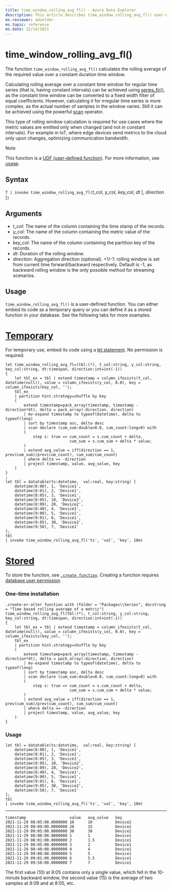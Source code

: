 ```yaml
---
title: time_window_rolling_avg_fl() - Azure Data Explorer
description: This article describes time_window_rolling_avg_fl() user-defined function in Azure Data Explorer.
ms.reviewer: adieldar
ms.topic: reference
ms.date: 12/14/2021
---
```

# time_window_rolling_avg_fl()

The function `time_window_rolling_avg_fl()` calculates the rolling average of the required value over a constant duration time window.

Calculating rolling average over a constant time window for regular time series (that is, having constant intervals) can be achieved using [series_fir()](../query/series-firfunction.md), as the constant time window can be converted to a fixed width filter of equal coefficients. However, calculating it for irregular time series is more complex, as the actual number of samples in the window varies. Still it can be achieved using the powerful [scan](../query/scan-operator.md) operator.

This type of rolling window calculation is required for use cases where the metric values are emitted only when changed (and not in constant intervals). For example in IoT, where edge devices send metrics to the cloud only upon changes, optimizing communication bandwidth.

> [!NOTE]
> This function is a [UDF (user-defined function)](../query/functions/user-defined-functions.md). For more information, see [usage](#usage).

## Syntax

`T | invoke time_window_rolling_avg_fl(`*t_col*, *y_col*, *key_col*, *dt* [, *direction* ]`)`
  
## Arguments

* *t_col*: The name of the column containing the time stamp of the records.
* *y_col*: The name of the column containing the metric value of the records.
* *key_col*: The name of the column containing the partition key of the records.
* *dt*: Duration of the rolling window.
* *direction*: Aggregation direction (optional). +1/-1: rolling window is set from current time forward/backward respectively. Default is -1, as backward rolling window is the only possible method for streaming scenarios.

## Usage

`time_window_rolling_avg_fl()` is a user-defined function. You can either embed its code as a temporary query or you can define it as a stored function in your database. See the following tabs for more examples.

# [Temporary](#tab/temporary)

For temporary use, embed its code using a [let statement](../query/letstatement.md). No permission is required.

<!-- csl: https://help.kusto.windows.net/Samples -->
```kusto
let time_window_rolling_avg_fl=(tbl:(*), t_col:string, y_col:string, key_col:string, dt:timespan, direction:int=int(-1))
{
    let tbl_ex = tbl | extend timestamp = column_ifexists(t_col, datetime(null)), value = column_ifexists(y_col, 0.0), key = column_ifexists(key_col, '');
    tbl_ex 
    | partition hint.strategy=shuffle by key 
    (
        extend timestamp=pack_array(timestamp, timestamp - direction*dt), delta = pack_array(-direction, direction)
        | mv-expand timestamp to typeof(datetime), delta to typeof(long)
        | sort by timestamp asc, delta desc    
        | scan declare (cum_sum:double=0.0, cum_count:long=0) with 
        (
            step s: true => cum_count = s.cum_count + delta, 
                            cum_sum = s.cum_sum + delta * value; 
        )
        | extend avg_value = iff(direction == 1, prev(cum_sum)/prev(cum_count), cum_sum/cum_count)
        | where delta == -direction 
        | project timestamp, value, avg_value, key
    )
}
;
let tbl = datatable(ts:datetime,  val:real, key:string) [
    datetime(8:00), 1, 'Device1',
    datetime(8:01), 2, 'Device1',
    datetime(8:05), 3, 'Device1',
    datetime(8:05), 10, 'Device2',
    datetime(8:09), 20, 'Device2',
    datetime(8:40), 4, 'Device1',
    datetime(9:00), 5, 'Device1',
    datetime(9:01), 6, 'Device1',
    datetime(9:05), 30, 'Device2',
    datetime(9:50), 7, 'Device1'
];
tbl
| invoke time_window_rolling_avg_fl('ts', 'val', 'key', 10m)
```

# [Stored](#tab/stored)

To store the function, see [`.create function`](../management/create-function.md). Creating a function requires [database user permission](../management/access-control/role-based-authorization.md).

### One-time installation

<!-- csl: https://help.kusto.windows.net/Samples -->
```kusto
.create-or-alter function with (folder = "Packages\\Series", docstring = "Time based rolling average of a metric")
time_window_rolling_avg_fl(tbl:(*), t_col:string, y_col:string, key_col:string, dt:timespan, direction:int=int(-1))
{
    let tbl_ex = tbl | extend timestamp = column_ifexists(t_col, datetime(null)), value = column_ifexists(y_col, 0.0), key = column_ifexists(key_col, '');
    tbl_ex 
    | partition hint.strategy=shuffle by key 
    (
        extend timestamp=pack_array(timestamp, timestamp - direction*dt), delta = pack_array(-direction, direction)
        | mv-expand timestamp to typeof(datetime), delta to typeof(long)
        | sort by timestamp asc, delta desc    
        | scan declare (cum_sum:double=0.0, cum_count:long=0) with 
        (
            step s: true => cum_count = s.cum_count + delta, 
                            cum_sum = s.cum_sum + delta * value; 
        )
        | extend avg_value = iff(direction == 1, prev(cum_sum)/prev(cum_count), cum_sum/cum_count)
        | where delta == -direction 
        | project timestamp, value, avg_value, key
    )
}
```

### Usage

<!-- csl: https://help.kusto.windows.net/Samples -->
```kusto
let tbl = datatable(ts:datetime,  val:real, key:string) [
    datetime(8:00), 1, 'Device1',
    datetime(8:01), 2, 'Device1',
    datetime(8:05), 3, 'Device1',
    datetime(8:05), 10, 'Device2',
    datetime(8:09), 20, 'Device2',
    datetime(8:40), 4, 'Device1',
    datetime(9:00), 5, 'Device1',
    datetime(9:01), 6, 'Device1',
    datetime(9:05), 30, 'Device2',
    datetime(9:50), 7, 'Device1'
];
tbl
| invoke time_window_rolling_avg_fl('ts', 'val', 'key', 10m)
```

---

```kusto
timestamp	                value	avg_value	key
2021-11-29 08:05:00.0000000	10	    10	        Device2
2021-11-29 08:09:00.0000000	20    	15        	Device2
2021-11-29 09:05:00.0000000	30	    30        	Device2
2021-11-29 08:00:00.0000000	1	    1	        Device1
2021-11-29 08:01:00.0000000	2	    1.5        	Device1
2021-11-29 08:05:00.0000000	3	    2        	Device1
2021-11-29 08:40:00.0000000	4	    4        	Device1
2021-11-29 09:00:00.0000000	5	    5        	Device1
2021-11-29 09:01:00.0000000	6	    5.5	        Device1
2021-11-29 09:50:00.0000000	7	    7	        Device1
```

The first value (10) at 8:05 contains only a single value, which fell in the 10-minute backward window, the second value (15) is the average of two samples at 8:09 and at 8:05, etc.
